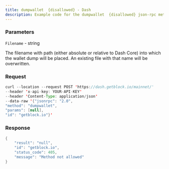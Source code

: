 ```yaml
---
title: dumpwallet  {disallowed} - Dash
description: Example code for the dumpwallet  {disallowed} json-rpc method. Сomplete guide on how to use dumpwallet  {disallowed} json-rpc in GetBlock.io Web3 documentation.
---
```


### Parameters


`Filename` - string

The filename with path (either absolute or relative to Dash Core) into
which the wallet dump will be placed. An existing file with that name
will be overwritten.

### Request

``` java
curl --location --request POST 'https://dash.getblock.io/mainnet/' 
--header 'x-api-key: YOUR-API-KEY' 
--header 'Content-Type: application/json' 
--data-raw '{"jsonrpc": "2.0",
"method": "dumpwallet",
"params": [null],
"id": "getblock.io"}'
```

###  Response

``` java
{
    "result": "null",
    "id": "getblock.io",
    "status_code": 405,
    "message": "Method not allowed"
}
```

